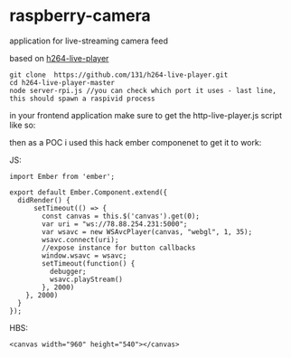 # raspberry-camera
application for live-streaming camera feed

based on [h264-live-player](https://github.com/131/h264-live-player)

```
git clone  https://github.com/131/h264-live-player.git
cd h264-live-player-master
node server-rpi.js //you can check which port it uses - last line, this should spawn a raspivid process
```

in your frontend application make sure to get the http-live-player.js script like so:
<script src="http://78.88.254.231:5000/http-live-player.js"></script>

then as a POC i used this hack ember componenet to get it to work:

JS:
```
import Ember from 'ember';

export default Ember.Component.extend({
  didRender() {
      setTimeout(() => {
        const canvas = this.$('canvas').get(0);
        var uri = "ws://78.88.254.231:5000";
        var wsavc = new WSAvcPlayer(canvas, "webgl", 1, 35);
        wsavc.connect(uri);
        //expose instance for button callbacks
        window.wsavc = wsavc;
        setTimeout(function() {
          debugger;
          wsavc.playStream()
        }, 2000)
    }, 2000)
  }
});
```
HBS:
```
<canvas width="960" height="540"></canvas>
```
